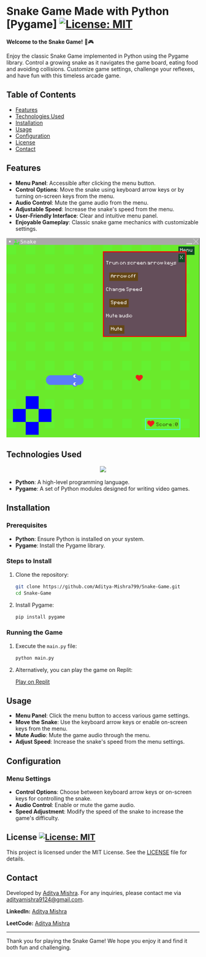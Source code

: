 # Snake Game Made with Python [Pygame] [![License: MIT](https://img.shields.io/badge/License-MIT-yellow.svg)](https://opensource.org/licenses/MIT)

**Welcome to the Snake Game!** 🐍🎮

Enjoy the classic Snake Game implemented in Python using the Pygame library. Control a growing snake as it navigates the game board, eating food and avoiding collisions. Customize game settings, challenge your reflexes, and have fun with this timeless arcade game.

## Table of Contents

- [Features](#features)
- [Technologies Used](#technologies-used)
- [Installation](#installation)
- [Usage](#usage)
- [Configuration](#configuration)
- [License](#license)
- [Contact](#contact)

## Features

- **Menu Panel**: Accessible after clicking the menu button.
- **Control Options**: Move the snake using keyboard arrow keys or by turning on-screen keys from the menu.
- **Audio Control**: Mute the game audio from the menu.
- **Adjustable Speed**: Increase the snake's speed from the menu.
- **User-Friendly Interface**: Clear and intuitive menu panel.
- **Enjoyable Gameplay**: Classic snake game mechanics with customizable settings.

![Snake Game Screenshot](assets/snake-game-screenshot.png)

## Technologies Used

<p align="center">
  <a href="https://skillicons.dev">
    <img src="https://skillicons.dev/icons?i=python,git,github,vscode" />
  </a>
</p>

- **Python**: A high-level programming language.
- **Pygame**: A set of Python modules designed for writing video games.

## Installation

### Prerequisites

- **Python**: Ensure Python is installed on your system.
- **Pygame**: Install the Pygame library.

### Steps to Install

1. Clone the repository:

   ```sh
   git clone https://github.com/Aditya-Mishra799/Snake-Game.git
   cd Snake-Game
   ```

2. Install Pygame:

   ```sh
   pip install pygame
   ```

### Running the Game

1. Execute the `main.py` file:

   ```sh
   python main.py
   ```

2. Alternatively, you can play the game on Replit:

   [Play on Replit](https://replit.com/@Aditya-Shyamana/Snake-Game-Version-2)

## Usage

- **Menu Panel**: Click the menu button to access various game settings.
- **Move the Snake**: Use the keyboard arrow keys or enable on-screen keys from the menu.
- **Mute Audio**: Mute the game audio through the menu.
- **Adjust Speed**: Increase the snake's speed from the menu settings.

## Configuration

### Menu Settings

- **Control Options**: Choose between keyboard arrow keys or on-screen keys for controlling the snake.
- **Audio Control**: Enable or mute the game audio.
- **Speed Adjustment**: Modify the speed of the snake to increase the game's difficulty.

## License [![License: MIT](https://img.shields.io/badge/License-MIT-yellow.svg)](https://opensource.org/licenses/MIT)

This project is licensed under the MIT License. See the [LICENSE](LICENSE) file for details.

## Contact

Developed by [Aditya Mishra](https://github.com/Aditya-Mishra799). For any inquiries, please contact me via [adityamishra9124@gmail.com](mailto:adityamishra9124@gmail.com).

**LinkedIn:** [Aditya Mishra](https://www.linkedin.com/in/aditya-mishra-b4050a291/)

**LeetCode:** [Aditya Mishra](https://leetcode.com/aditya-mishr)

---

Thank you for playing the Snake Game! We hope you enjoy it and find it both fun and challenging.
